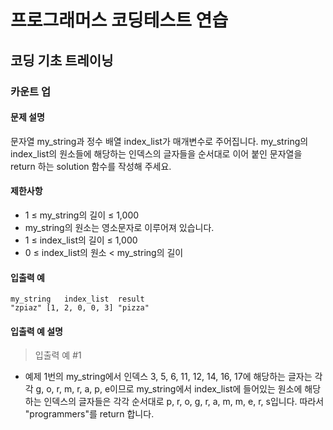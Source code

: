 # 프로그래머스 코딩테스트 연습

## 코딩 기초 트레이닝

### 카운트 업

#### 문제 설명
문자열 my_string과 정수 배열 index_list가 매개변수로 주어집니다. my_string의 index_list의 원소들에 해당하는 인덱스의 글자들을 순서대로 이어 붙인 문자열을 return 하는 solution 함수를 작성해 주세요.

#### 제한사항
- 1 ≤ my_string의 길이 ≤ 1,000
- my_string의 원소는 영소문자로 이루어져 있습니다.
- 1 ≤ index_list의 길이 ≤ 1,000
- 0 ≤ index_list의 원소 < my_string의 길이

#### 입출력 예
```
my_string	index_list	result
"zpiaz"	[1, 2, 0, 0, 3]	"pizza"
```

#### 입출력 예 설명
> 입출력 예 #1
- 예제 1번의 my_string에서 인덱스 3, 5, 6, 11, 12, 14, 16, 17에 해당하는 글자는 각각 g, o, r, m, r, a, p, e이므로 my_string에서 index_list에 들어있는 원소에 해당하는 인덱스의 글자들은 각각 순서대로 p, r, o, g, r, a, m, m, e, r, s입니다. 따라서 "programmers"를 return 합니다.